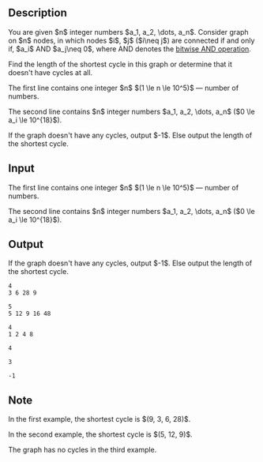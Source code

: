 ## Description

<div><p>You are given $n$ integer numbers $a_1, a_2, \dots, a_n$. Consider graph on $n$ nodes, in which nodes $i$, $j$ ($i\neq j$) are connected if and only if, $a_i$ AND $a_j\neq 0$, where AND denotes the <a href="https://en.wikipedia.org/wiki/Bitwise_operation#AND">bitwise AND operation</a>.</p><p>Find the length of the shortest cycle in this graph or determine that it doesn't have cycles at all.</p></div><div class="input-specification"><p>The first line contains one integer $n$ $(1 \le n \le 10^5)$&nbsp;— number of numbers.</p><p>The second line contains $n$ integer numbers $a_1, a_2, \dots, a_n$ ($0 \le a_i \le 10^{18}$).</p></div><div class="output-specification"><p>If the graph doesn't have any cycles, output $-1$. Else output the length of the shortest cycle.</p></div>

## Input

<p>The first line contains one integer $n$ $(1 \le n \le 10^5)$&nbsp;— number of numbers.</p><p>The second line contains $n$ integer numbers $a_1, a_2, \dots, a_n$ ($0 \le a_i \le 10^{18}$).</p>

## Output

<p>If the graph doesn't have any cycles, output $-1$. Else output the length of the shortest cycle.</p>





```input1
4
3 6 28 9
```




```input2
5
5 12 9 16 48
```




```input3
4
1 2 4 8
```




```output1
4
```




```output2
3
```




```output3
-1
```



## Note

<p>In the first example, the shortest cycle is $(9, 3, 6, 28)$.</p><p>In the second example, the shortest cycle is $(5, 12, 9)$.</p><p>The graph has no cycles in the third example.</p>
